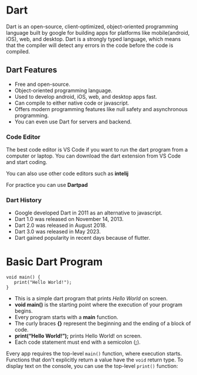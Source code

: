 # Dart
Dart is an open-source, client-optimized, object-oriented programming language built by google for building  apps for platforms like mobile(android, iOS), web, and desktop. Dart is a strongly typed language, which means that the compiler will detect any errors in the code before the code is compiled.

## Dart Features
- Free and open-source.
- Object-oriented programming language.
- Used to develop android, iOS, web, and desktop apps fast.
- Can compile to either native code or javascript.
- Offers modern programming features like null safety and asynchronous programming.
- You can even use Dart for servers and backend.


### Code Editor 
The best code editor is VS Code if you want to run the dart program from a computer or laptop. You can download the dart extension from VS Code and start coding. 

You can also use other code editors such as **intelij**

For practice you can use **Dartpad**

### Dart History
- Google developed Dart in 2011 as an alternative to javascript.
- Dart 1.0 was released on November 14, 2013.
- Dart 2.0 was released in August 2018.
- Dart 3.0 was released in May 2023.
- Dart gained popularity in recent days because of flutter.


# Basic Dart Program

```
void main() { 
   print("Hello World!"); 
}
```

- This is a simple dart program that prints *Hello World* on screen.
- **void main()** is the starting point where the execution of your program begins.
- Every program starts with a **main** function.
- The curly braces **{}** represent the beginning and the ending of a block of code.
- **print(“Hello World!”);** prints Hello World! on screen.
- Each code statement must end with a semicolon (**;**).


Every app requires the top-level `main()` function, where execution starts. Functions that don't explicitly return a value have the `void` return type. To display text on the console, you can use the top-level `print()` function:




